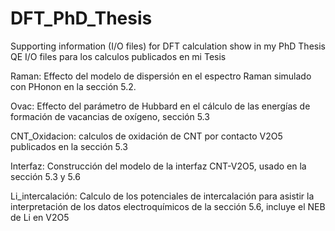 # DFT_PhD_Thesis
Supporting information (I/O files) for DFT calculation show in my PhD Thesis
QE I/O files para los calculos publicados en mi Tesis

Raman: Effecto del modelo de dispersión en el espectro Raman simulado con PHonon en la sección 5.2.

Ovac: Effecto del parámetro de Hubbard en el cálculo de las energías de formación de vacancias de oxígeno, sección 5.3

CNT_Oxidacion: calculos de oxidación de CNT por contacto V2O5 publicados en la sección 5.3

Interfaz: Construcción del modelo de la interfaz CNT-V2O5, usado en la sección 5.3 y 5.6

Li_intercalación: Calculo de los potenciales de intercalación para asistir la interpretación de los datos electroquímicos de la sección 5.6, incluye el NEB de Li en V2O5


